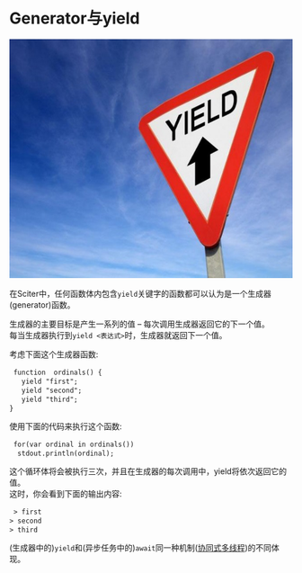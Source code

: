 # Generator与yield

<div class="article-content"> 
   <p><img class="aligncenter size-medium" src="../imgs/yield-sign-640x425.jpg" alt="yield-sign" width="640" height="425" sizes="(max-width: 640px) 100vw, 640px" /></p> 
   <p>在Sciter中，任何函数体内包含<code>yield</code>关键字的函数都可以认为是一个生成器(generator)函数。</p> 
   <p>生成器的主要目标是产生一系列的值 – 每次调用生成器返回它的下一个值。<br /> 
      每当生成器执行到<code>yield &lt;表达式&gt;</code>时，生成器就返回下一个值。</p> 
   <p>考虑下面这个生成器函数:</p> 
   <pre v-pre><code> function  ordinals() {
   yield &quot;first&quot;;
   yield &quot;second&quot;;
   yield &quot;third&quot;;
}</code></pre> 
   <p>使用下面的代码来执行这个函数:</p> 
   <pre v-pre><code> for(var ordinal in ordinals()) 
  stdout.println(ordinal);
</code></pre> 
   <p>这个循环体将会被执行三次，并且在生成器的每次调用中，yield将依次返回它的值。<br /> 
      这时，你会看到下面的输出内容:</p> 
   <pre v-pre><code> &gt; first
&gt; second
&gt; third
</code></pre> 
   <p>(生成器中的)<code>yield</code>和(异步任务中的)<code>await</code>同一种机制(<a href="https://en.wikipedia.org/wiki/Coroutine" target="_blank">协同式多线程</a>)的不同体现。</p> 
  </div>